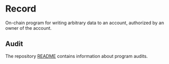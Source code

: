 # Record

On-chain program for writing arbitrary data to an account, authorized by an
owner of the account.

## Audit

The repository [README](https://github.com/solana-labs/solana-program-library#audits)
contains information about program audits.
